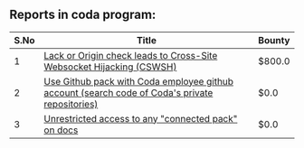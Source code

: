 ## Reports in coda program:
| S.No | Title | Bounty |
| ---- | ----- | ------ |
| 1 | [Lack or Origin check leads to Cross-Site Websocket Hijacking (CSWSH)](https://hackerone.com/reports/535436) | $800.0 |
| 2 | [Use Github pack with Coda employee github account (search code of Coda's private repositories)](https://hackerone.com/reports/676581) | $0.0 |
| 3 | [Unrestricted access to any "connected pack" on docs](https://hackerone.com/reports/777942) | $0.0 |